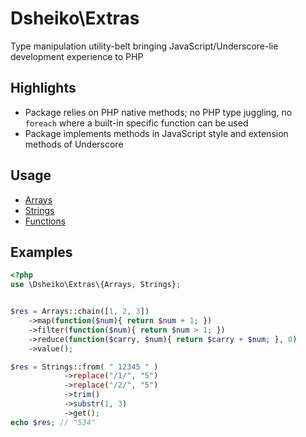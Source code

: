 # Dsheiko\Extras

Type manipulation utility-belt bringing JavaScript/Underscore-lie development experience to PHP


## Highlights
- Package relies on PHP native methods; no PHP type juggling, no `foreach` where a built-in specific function can be used
- Package implements methods in JavaScript style and extension methods of Underscore


## Usage

- [Arrays](./wiki/ARRAYS.md)
- [Strings](./wiki/STRINGS.md)
- [Functions](./wiki/FUNCTIONS.md)

## Examples


```php
<?php
use \Dsheiko\Extras\{Arrays, Strings};


$res = Arrays::chain([1, 2, 3])
    ->map(function($num){ return $num + 1; })
    ->filter(function($num){ return $num > 1; })
    ->reduce(function($carry, $num){ return $carry + $num; }, 0)
    ->value();

$res = Strings::from( " 12345 " )
            ->replace("/1/", "5")
            ->replace("/2/", "5")
            ->trim()
            ->substr(1, 3)
            ->get();
echo $res; // "534"

```